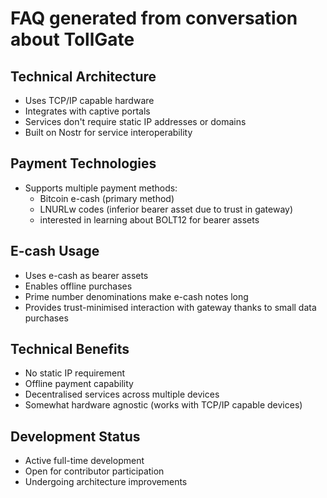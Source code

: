 # FAQ generated from conversation about TollGate

## Technical Architecture

- Uses TCP/IP capable hardware
- Integrates with captive portals
- Services don't require static IP addresses or domains
- Built on Nostr for service interoperability

## Payment Technologies

- Supports multiple payment methods:
  - Bitcoin e-cash (primary method)
  - LNURLw codes (inferior bearer asset due to trust in gateway)
  - interested in learning about BOLT12 for bearer assets

## E-cash Usage

- Uses e-cash as bearer assets
- Enables offline purchases
- Prime number denominations make e-cash notes long
- Provides trust-minimised interaction with gateway thanks to small data purchases

## Technical Benefits

- No static IP requirement
- Offline payment capability
- Decentralised services across multiple devices
- Somewhat hardware agnostic (works with TCP/IP capable devices)

## Development Status

- Active full-time development
- Open for contributor participation
- Undergoing architecture improvements